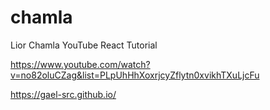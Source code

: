 # chamla

 Lior Chamla YouTube React Tutorial
 
 https://www.youtube.com/watch?v=no82oluCZag&list=PLpUhHhXoxrjcyZflytn0xvikhTXuLjcFu
 
 
 https://gael-src.github.io/
